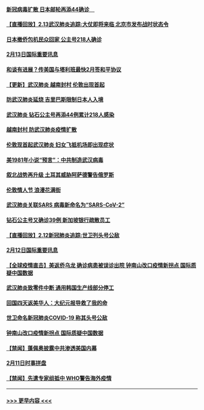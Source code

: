 #### [新冠病毒扩散 日本邮轮再添44确诊　](../pages/prog202/a102776518.md?t=02140102) 
#### [【直播回放】2.13武汉肺炎追踪:大仗即将来临 北京市发布战时状态令](../pages/prog202/a102776399.md?t=02140102) 
#### [日本撤侨包机民众回家 公主号218人确诊](../pages/prog202/a102776346.md?t=02140102) 
#### [2月13日国际重要讯息](../pages/prog202/a102776339.md?t=02140102) 
#### [和谈有进展？传美国与塔利班最快2月签和平协议](../pages/prog202/a102776291.md?t=02140102) 
#### [【更新】武汉肺炎 越南封村 伦敦出现首起](../pages/prog202/a102770740.md?t=02140102) 
#### [防武汉肺炎延烧 吉里巴斯限制日本人入境](../pages/prog202/a102776276.md?t=02140102) 
#### [武汉肺炎 钻石公主号再添44例累计218人感染](../pages/prog202/a102776089.md?t=02140102) 
#### [越南封村 防武汉肺炎疫情扩散](../pages/prog202/a102776214.md?t=02140102) 
#### [伦敦现首起武汉肺炎 妇女飞抵机场即出现症状](../pages/prog202/a102776031.md?t=02140102) 
#### [美1981年小说“预言”：中共制造武汉病毒](../pages/prog202/a102775980.md?t=02140102) 
#### [叙北战势再升级 土耳其威胁阿萨德警告俄罗斯](../pages/prog202/a102775904.md?t=02140102) 
#### [伦敦情人节 浪漫花满街](../pages/prog202/a102775786.md?t=02140102) 
#### [武汉肺炎关联SARS 病毒新命名为“SARS-CoV-2”](../pages/prog202/a102775719.md?t=02140102) 
#### [钻石公主号又确诊39例 新加坡银行疏散员工](../pages/prog202/a102775691.md?t=02140102) 
#### [【直播回放】2.12新冠肺炎追踪:世卫列头号公敌](../pages/prog202/a102775541.md?t=02140102) 
#### [2月12日国际重要讯息](../pages/prog202/a102775437.md?t=02140102) 
#### [【全球疫情直击】美返侨乌龙 确诊病患被误诊出院 钟南山改口疫情新拐点 国际质疑中国数据](../pages/prog202/a102775378.md?t=02140102) 
#### [武汉肺炎致零件中断 通用韩国生产线部分停工](../pages/prog202/a102775365.md?t=02140102) 
#### [回国四天返美华人：大纪元报导救了我的命](../pages/prog202/a102775342.md?t=02140102) 
#### [世卫命名新冠肺炎COVID-19 称其头号公敌](../pages/prog202/a102775196.md?t=02140102) 
#### [钟南山改口疫情新拐点 国际质疑中国数据](../pages/prog202/a102775178.md?t=02140102) 
#### [【禁闻】蓬佩奥披露中共渗透美国内幕](../pages/prog202/a102775129.md?t=02140102) 
#### [2月11日时事拼盘](../pages/prog202/a102775140.md?t=02140102) 
#### [【禁闻】先遣专家组抵中 WHO警告海外疫情](../pages/prog202/a102775112.md?t=02140102) 

----
#### [ >>> 更早内容 <<< ](../indexes/prog202-earlier.md)
